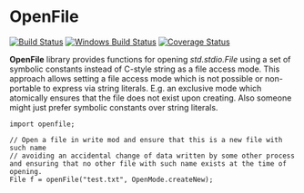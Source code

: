 # OpenFile

[![Build Status](https://github.com/FreeSlave/openfile/actions/workflows/ci.yml/badge.svg?branch=master)](https://github.com/FreeSlave/openfile/actions/workflows/ci.yml)
[![Windows Build Status](https://ci.appveyor.com/api/projects/status/github/FreeSlave/openfile?branch=master&svg=true)](https://ci.appveyor.com/project/FreeSlave/openfile)
[![Coverage Status](https://coveralls.io/repos/FreeSlave/openfile/badge.svg?branch=master&service=github)](https://coveralls.io/github/FreeSlave/openfile?branch=master)

**OpenFile** library provides functions for opening *std.stdio.File* using a set of symbolic constants instead of C-style string as a file access mode.
This approach allows setting a file access mode which is not possible or non-portable to express via string literals.
E.g. an exclusive mode which atomically ensures that the file does not exist upon creating.
Also someone might just prefer symbolic constants over string literals.

```
import openfile;

// Open a file in write mod and ensure that this is a new file with such name 
// avoiding an accidental change of data written by some other process and ensuring that no other file with such name exists at the time of opening.
File f = openFile("test.txt", OpenMode.createNew);
```
